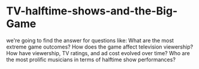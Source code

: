 # TV-halftime-shows-and-the-Big-Game
we're going to find the answer for  questions like:  What are the most extreme game outcomes? How does the game affect television viewership? How have viewership, TV ratings, and ad cost evolved over time? Who are the most prolific musicians in terms of halftime show performances?
